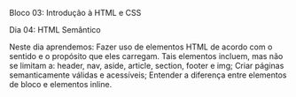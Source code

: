Bloco 03: Introdução à HTML e CSS 

Dia 04: HTML Semântico 

Neste dia aprendemos: 
Fazer uso de elementos HTML de acordo com o sentido e o propósito que eles carregam. Tais elementos incluem, mas não se limitam a: header, nav, aside, article, section, footer e img; 
Criar páginas semanticamente válidas e acessíveis; 
Entender a diferença entre elementos de bloco e elementos inline. 